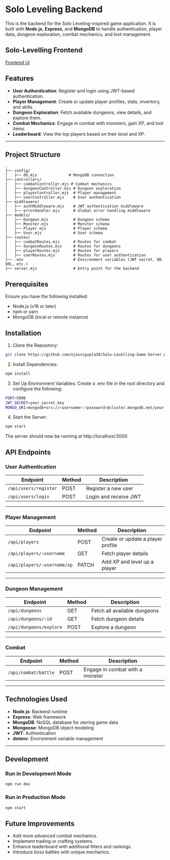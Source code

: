 # Solo Leveling Backend

This is the backend for the Solo Leveling-inspired game application. It is built with **Node.js**, **Express**, and **MongoDB** to handle authentication, player data, dungeon exploration, combat mechanics, and loot management.

## Solo-Levelling Frontend

[Frontend UI](https://github.com/ojasvigupta30/Solo-Levelling-Game-UI?tab=readme-ov-file)

## Features

- **User Authentication**: Register and login using JWT-based authentication.
- **Player Management**: Create or update player profiles, stats, inventory, and skills.
- **Dungeon Exploration**: Fetch available dungeons, view details, and explore them.
- **Combat Mechanics**: Engage in combat with monsters, gain XP, and loot items.
- **Leaderboard**: View the top players based on their level and XP.

---

## Project Structure

```plaintext
.
├── config/
│   ├── db.mjs              # MongoDB connection
├── controllers/
│   ├── combatController.mjs # Combat mechanics
│   ├── dungeonController.mjs # Dungeon exploration
│   ├── playerController.mjs  # Player management
│   ├── userController.mjs    # User authentication
├── middleware/
│   ├── authMiddleware.mjs    # JWT authentication middleware
│   ├── errorHandler.mjs      # Global error handling middleware
├── models/
│   ├── Dungeon.mjs           # Dungeon schema
│   ├── Monster.mjs           # Monster schema
│   ├── Player.mjs            # Player schema
│   ├── User.mjs              # User schema
├── routes/
│   ├── combatRoutes.mjs      # Routes for combat
│   ├── dungeonRoutes.mjs     # Routes for dungeons
│   ├── playerRoutes.mjs      # Routes for players
│   ├── userRoutes.mjs        # Routes for user authentication
├── .env                      # Environment variables (JWT secret, DB URL, etc.)
├── server.mjs                # Entry point for the backend
```

## Prerequisites

Ensure you have the following installed:

- Node.js (v16 or later)
- npm or yarn
- MongoDB (local or remote instance)


## Installation

1. Clone the Repository:

```bash
git clone https://github.com/ojasvigupta30/Solo-Levelling-Game-Server.git
```

2. Install Dependencies:

```bash
npm install
```

3. Set Up Environment Variables: Create a .env file in the root directory and configure the following:

```bash
PORT=5000
JWT_SECRET=your_secret_key
MONGO_URI=mongodb+srv://<username>:<password>@cluster.mongodb.net/your-db-name
```

4. Start the Server:

```bash
npm start
```

The server should now be running at http://localhost:5000.


## API Endpoints

### User Authentication

| Endpoint            | Method | Description          |
|---------------------|--------|----------------------|
| `/api/users/register` | POST   | Register a new user  |
| `/api/users/login`    | POST   | Login and receive JWT |

---

### Player Management

| Endpoint                | Method | Description                       |
|--------------------------|--------|-----------------------------------|
| `/api/players`           | POST   | Create or update a player profile |
| `/api/players/:username` | GET    | Fetch player details              |
| `/api/players/:username/xp` | PATCH | Add XP and level up a player      |

---

### Dungeon Management

| Endpoint                | Method | Description                 |
|--------------------------|--------|-----------------------------|
| `/api/dungeons`          | GET    | Fetch all available dungeons |
| `/api/dungeons/:id`      | GET    | Fetch dungeon details        |
| `/api/dungeons/explore`  | POST   | Explore a dungeon            |

---

### Combat

| Endpoint            | Method | Description                 |
|---------------------|--------|-----------------------------|
| `/api/combat/battle` | POST   | Engage in combat with a monster |

---

## Technologies Used

- **Node.js**: Backend runtime
- **Express**: Web framework
- **MongoDB**: NoSQL database for storing game data
- **Mongoose**: MongoDB object modeling
- **JWT**: Authentication
- **dotenv**: Environment variable management


---

## Development

### Run in Development Mode
```bash
npm run dev
```

### Run in Production Mode
```bash
npm start
```

## Future Improvements

- Add more advanced combat mechanics.
- Implement trading or crafting systems.
- Enhance leaderboard with additional filters and rankings.
- Introduce boss battles with unique mechanics.



